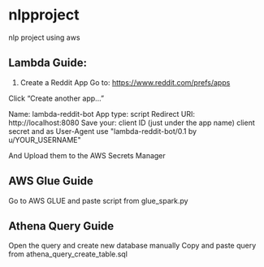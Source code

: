 # nlpproject
nlp project using aws

## Lambda Guide:
1. Create a Reddit App
Go to: https://www.reddit.com/prefs/apps

Click “Create another app…”

Name: lambda-reddit-bot
App type: script
Redirect URI: http://localhost:8080
Save your:
client ID (just under the app name)
client secret 
and as User-Agent use "lambda-reddit-bot/0.1 by u/YOUR_USERNAME"

And Upload them to the AWS Secrets Manager

## AWS Glue Guide
Go to AWS GLUE and paste script from glue_spark.py

## Athena Query Guide
Open the query and create new database manually
Copy and paste query from athena_query_create_table.sql

